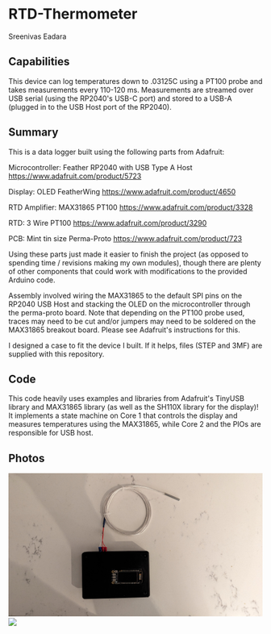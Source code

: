 # RTD-Thermometer
Sreenivas Eadara

## Capabilities
This device can log temperatures down to .03125C using a PT100 probe and takes measurements every 110-120 ms. Measurements are streamed over USB serial (using the RP2040's USB-C port) and stored to a USB-A (plugged in to the USB Host port of the RP2040).

## Summary

This is a data logger built using the following parts from Adafruit:

Microcontroller: Feather RP2040 with USB Type A Host
https://www.adafruit.com/product/5723

Display: OLED FeatherWing
https://www.adafruit.com/product/4650

RTD Amplifier: MAX31865 PT100
https://www.adafruit.com/product/3328

RTD: 3 Wire PT100
https://www.adafruit.com/product/3290

PCB: Mint tin size Perma-Proto
https://www.adafruit.com/product/723

Using these parts just made it easier to finish the project (as opposed to spending time / revisions making my own modules), though there are plenty of other components that could work with modifications to the provided Arduino code.

Assembly involved wiring the MAX31865 to the default SPI pins on the RP2040 USB Host and stacking the OLED on the microcontroller through the perma-proto board. Note that depending on the PT100 probe used, traces may need to be cut and/or jumpers may need to be soldered on the MAX31865 breakout board. Please see Adafruit's instructions for this.

I designed a case to fit the device I built. If it helps, files (STEP and 3MF) are supplied with this repository.

## Code
This code heavily uses examples and libraries from Adafruit's TinyUSB library and MAX31865 library (as well as the SH110X library for the display)!
It implements a state machine on Core 1 that controls the display and measures temperatures using the MAX31865, while Core 2 and the PIOs are responsible for USB host.

## Photos
![](RTD-Thermometer.jpg)
![](RTD-Thermometer-Demo.gif)

